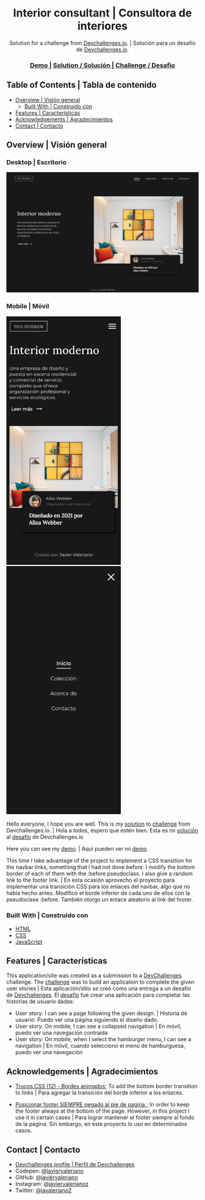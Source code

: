 <h1 align="center">Interior consultant | Consultora de interiores</h1>

<div align="center">
   Solution for a challenge from  <a href="http://devchallenges.io" target="_blank">Devchallenges.io</a>. | Solución para un desafío de <a href="http://devchallenges.io" target="_blank">Devchallenges.io</a>.
</div>

<div align="center">
  <h3>
    <a href="https://javiervaleriano.github.io/devchallenge-interior-consultant/">
      Demo
    </a>
    <span> | </span>
    <a href="https://{your-solution-URL}">
      Solution / Solución
    </a>
    <span> | </span>
    <a href="https://devchallenges.io/challenges/Jymh2b2FyebRTUljkNcb">
      Challenge / Desafío
    </a>
  </h3>
</div>

<!-- TABLE OF CONTENTS -->

## Table of Contents | Tabla de contenido

- [Overview | Visión general](#overview--visi%C3%B3n-general)
  - [Built With | Construido con](#built-with--construido-con)
- [Features | Características](#features--caracter%C3%ADsticas)
- [Acknowledgements | Agradecimientos](#acknowledgements--agradecimientos)
- [Contact | Contacto](#contact--contacto)

<!-- OVERVIEW -->

## Overview | Visión general

### Desktop | Escritorio
![Desktop screenshot | Screenshot de escritorio](./ss_desktops.png)

### Mobile | Móvil
<img src="./ss_mobile.png" alt="mobile view | vista móvil" width="300" height="auto" />
<img src="./ss_mobile-navbar.png" alt="navbar mobile view | vista móvil de la barra de navegación" width="300" height="auto" />

Hello everyone, I hope you are well. This is my [solution]() to [challenge](https://devchallenges.io/challenges/Jymh2b2FyebRTUljkNcb) from Devchallenges.io. |
Hola a todos, espero que estén bien. Esta es mi [solución]() al [desafío](https://devchallenges.io/challenges/Jymh2b2FyebRTUljkNcb) de Devchallenges.io

Here you can see my [demo](https://javiervaleriano.github.io/devchallenge-interior-consultant/). | Aquí pueden ver mi [demo](https://javiervaleriano.github.io/devchallenge-interior-consultant/).

This time I take advantage of the project to implement a CSS transition for the navbar links, something that I had not done before. I modify the bottom border of each of them with the :before pseudoclass. I also give a random link to the footer link. |
En esta ocasión aprovecho el proyecto para implementar una transición CSS para los enlaces del navbar, algo que no había hecho antes. Modifico el borde inferior de cada uno de ellos con la pseudoclase :before. También otorgo un enlace aleatorio al link del footer.


### Built With | Construido con

<!-- This section should list any major frameworks that you built your project using. Here are a few examples.-->

- [HTML](https://developer.mozilla.org/es/docs/Learn/HTML/Introduction_to_HTML)
- [CSS](https://developer.mozilla.org/es/docs/Learn/CSS)
- [JavaScript](https://developer.mozilla.org/es/docs/Web/JavaScript)

## Features | Características

<!-- List the features of your application or follow the template. Don't share the figma file here :) -->

This application/site was created as a submission to a [DevChallenges](https://devchallenges.io/challenges) challenge. The [challenge](https://devchallenges.io/challenges/Jymh2b2FyebRTUljkNcb) was to build an application to complete the given user stories | Esta aplicación/sitio se creó como una entrega a un desafío de [Devchallenges](https://devchallenges.io/challenges). El [desafío](https://devchallenges.io/challenges/Jymh2b2FyebRTUljkNcb) fue crear una aplicación para completar las historias de usuario dadas:

- User story: I can see a page following the given design. | Historia de usuario: Puedo ver una página siguiendo el diseño dado.
- User story: On mobile, I can see a collapsed navigation | En móvil, puedo ver una navegación contraída
- User story: On mobile, when I select the hamburger menu, I can see a navigation | En móvil, cuando selecciono el menú de hamburguesa, puedo ver una navegación


## Acknowledgements | Agradecimientos

<!-- This section should list any articles or add-ons/plugins that helps you to complete the project. This is optional but it will help you in the future. For exmpale -->

- [Trucos CSS (12) - Bordes animados](https://www.youtube.com/watch?v=JZ74DJdhTfI); To add the bottom border transition to links | Para agregar la transición del borde inferior a los enlaces.

- [Posicionar footer SIEMPRE pegado al pie de pagina
](https://es.stackoverflow.com/questions/10757/posicionar-footer-siempre-pegado-al-pie-de-pagina/10758); In order to keep the footer always at the bottom of the page. However, in this project I use it in certain cases | Para lograr mantener el footer siempre al fondo de la página. Sin embargo, en este proyecto lo uso en determinados casos.

## Contact | Contacto

- [Devchallenges profile | Perfil de Devchallenges](https://devchallenges.io/portfolio/javiervaleriano)
- Codepen: [@javiervaleriano](https://codepen.io/javiervaleriano)
- GitHub: [@javiervaleriano](https://github.com/javiervaleriano)
- Instagram: [@javiervalerianoz](https://www.instagram.com/javiervalerianoz/)
- Twitter: [@javaleriano2](https://twitter.com/javaleriano2)
